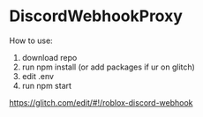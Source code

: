 # DiscordWebhookProxy
How to use:

1. download repo
2. run npm install (or add packages if ur on glitch)
3. edit .env
4. run npm start

https://glitch.com/edit/#!/roblox-discord-webhook
